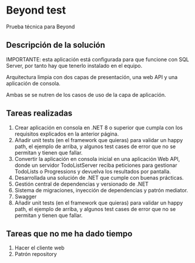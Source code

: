 ﻿# Beyond test

Prueba técnica para Beyond

## Descripción de la solución

IMPORTANTE: esta aplicación está configurada para que funcione con SQL Server, por tanto hay que tenerlo
instalado en el equipo.

Arquitectura limpia con dos capas de presentación, una web API y una aplicación de consola.

Ambas se se nutren de los casos de uso de la capa de aplicación.

## Tareas realizadas

1. Crear aplicación en consola en .NET 8 o superior que cumpla
   con los requisitos explicados en la anterior página.
2. Añadir unit tests (en el framework que quieras) para
   validar un happy path, el ejemplo de arriba, y algunos
   test cases de error que no se permitan y tienen que fallar.
3. Convertir la aplicación en consola inicial en una aplicación
   Web API, donde un servidor TodoListServer reciba peticiones para
   gestionar TodoLists o Progressions y devuelva los resultados por pantalla.
4. Desarrollada una solución de .NET que cumple con buenas prácticas.
5. Gestión central de dependencias y versionado de .NET
6. Sistema de migraciones, inyección de dependencias y patrón mediator.
7. Swagger
8. Añadir unit tests (en el framework que quieras) para validar un happy path, el ejemplo de arriba, y algunos
test cases de error que no se permitan y tienen que fallar.

## Tareas que no me ha dado tiempo

1. Hacer el cliente web
2. Patrón repository
